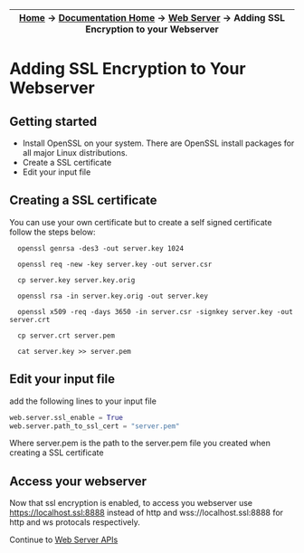 | [Home](/trick) → [Documentation Home](../Documentation-Home) → [Web Server](Webserver) → Adding SSL Encryption to your Webserver |
|------------------------------------------------------------------|

# Adding SSL Encryption to Your Webserver

## Getting started
+ Install OpenSSL on your system. There are OpenSSL install packages for all major Linux distributions.
+ Create a SSL certificate
+ Edit your input file

## Creating a SSL certificate
You can use your own certificate but to create a self signed certificate follow the steps below:
```
  openssl genrsa -des3 -out server.key 1024

  openssl req -new -key server.key -out server.csr

  cp server.key server.key.orig

  openssl rsa -in server.key.orig -out server.key

  openssl x509 -req -days 3650 -in server.csr -signkey server.key -out server.crt

  cp server.crt server.pem

  cat server.key >> server.pem
```

## Edit your input file

add the following lines to your input file
```python
web.server.ssl_enable = True
web.server.path_to_ssl_cert = "server.pem"
```
Where server.pem is the path to the server.pem file you created when creating a SSL certificate

## Access your webserver
Now that ssl encryption is enabled, to access you webserver use https://localhost.ssl:8888 instead of http and wss://localhost.ssl:8888 for http and ws protocals respectively.

Continue to [Web Server APIs](Webserver-apis)
